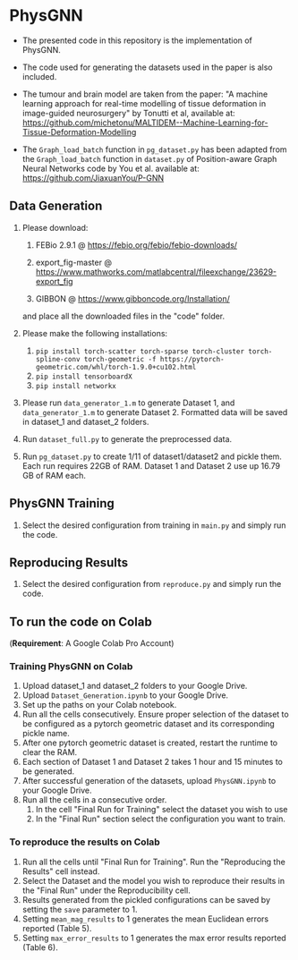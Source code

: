 # PhysGNN

* The presented code in this repository is the implementation of PhysGNN.
* The code used for generating the datasets used in the paper is also included. 

* The tumour and brain model are taken from the paper: "A machine learning approach for real-time modelling of tissue deformation 
in image-guided neurosurgery" by Tonutti et al, available at: 
https://github.com/michetonu/MALTIDEM--Machine-Learning-for-Tissue-Deformation-Modelling

* The `Graph_load_batch` function in `pg_dataset.py` has been adapted from the `Graph_load_batch` function in 
`dataset.py` of Position-aware Graph Neural Networks code by You et al. available at:
https://github.com/JiaxuanYou/P-GNN

## Data Generation

1) Please download: 

    1) FEBio 2.9.1 @ https://febio.org/febio/febio-downloads/

    2) export_fig-master @ https://www.mathworks.com/matlabcentral/fileexchange/23629-export_fig

    3) GIBBON @ https://www.gibboncode.org/Installation/

    and place all the downloaded files in the "code" folder. 
    
2) Please make the following installations:
    1) `pip install torch-scatter torch-sparse torch-cluster torch-spline-conv torch-geometric -f https://pytorch-geometric.com/whl/torch-1.9.0+cu102.html`
    2) `pip install tensorboardX`
    3) `pip install networkx`

3) Please run `data_generator_1.m` to generate Dataset 1, and `data_generator_1.m` to generate Dataset 2.
Formatted data will be saved in dataset_1 and dataset_2 folders. 
4) Run `dataset_full.py` to generate the preprocessed data. 
5) Run `pg_dataset.py` to create 1/11 of dataset1/dataset2 and pickle them. Each run requires 22GB of RAM. 
Dataset 1 and Dataset 2 use up 16.79 GB of RAM each. 

## PhysGNN Training

1) Select the desired configuration from training in `main.py` and simply run the code. 

## Reproducing Results
1) Select the desired configuration from `reproduce.py` and simply run the code. 

## To run the code on Colab

(**Requirement**: A Google Colab Pro Account) 

### Training PhysGNN on Colab
1) Upload dataset_1 and dataset_2 folders to your Google Drive.
2) Upload `Dataset_Generation.ipynb` to your Google Drive. 
3) Set up the paths on your Colab notebook. 
4) Run all the cells consecutively. Ensure proper selection of the dataset to be configured as a pytorch 
geometric dataset and its corresponding pickle name. 
5) After one pytorch geometric dataset is created, restart the runtime to clear the RAM. 
6) Each section of Dataset 1 and Dataset 2 takes 1 hour and 15 minutes to be generated. 
7) After successful generation of the datasets, upload `PhysGNN.ipynb` to your Google Drive. 
8) Run all the cells in a consecutive order. 
    1) In the cell "Final Run for Training" select the dataset you wish to use
    2) In the "Final Run" section select the configuration you want to train.

### To reproduce the results on Colab 
1) Run all the cells until "Final Run for Training". Run the "Reproducing the Results" cell instead. 
2) Select the Dataset and the model you wish to reproduce their results in the "Final Run" under the Reproducibility 
cell. 
3) Results generated from the pickled configurations can be saved by setting the `save` parameter to 1. 
4) Setting `mean_mag_results` to 1 generates the mean Euclidean errors reported (Table 5). 
5) Setting `max_error_results` to 1 generates the max error results reported (Table 6).